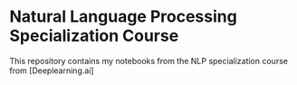 # Natural Language Processing Specialization Course
 This repository contains my notebooks from the NLP specialization  course from [Deeplearning.ai]
